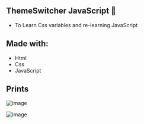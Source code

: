 ## ThemeSwitcher JavaScript 🚀
- To Learn Css variables and re-learning JavaScript

## Made with:
- Html
- Css
- JavaScript

## Prints

![image](https://user-images.githubusercontent.com/63013756/83296368-0c96e180-a1c7-11ea-8c26-9660592fd1b5.png)

![image](https://user-images.githubusercontent.com/63013756/83296433-2afcdd00-a1c7-11ea-8831-cac8cd426c62.png)

